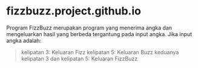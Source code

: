 # fizzbuzz.project.github.io

Program FizzBuzz merupakan program yang menerima angka dan mengeluarkan hasil yang berbeda tergantung pada input angka.
Jika input angka adalah:
 > kelipatan 3: Keluaran Fizz
 > kelipatan 5: Keluaran Buzz
 > keduanya kelipatan 3 dan kelipatan 5: Keluaran FizzBuzz
